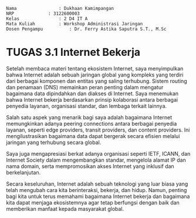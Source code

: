     Nama		        : Dukhaan Kamimpangan
    NRP		        : 3122600003
    Kelas		        : 2 D4 IT A
    Mata Kuliah	        : Workshop Administrasi Jaringan
    Dosen Pengampu	        : Dr. Ferry Astika Saputra S.T., M.Sc

    
# TUGAS 3.1 Internet Bekerja

Setelah membaca materi tentang ekosistem Internet, saya menyimpulkan bahwa Internet adalah sebuah jaringan global yang kompleks yang terdiri dari berbagai komponen dan entitas yang saling terhubung. Sistem routing dan penamaan (DNS) memainkan peran penting dalam mengatur bagaimana data dipindahkan dan diakses di Internet. Saya menemukan bahwa Internet bekerja berdasarkan prinsip kolaborasi antara berbagai penyedia layanan, organisasi standar, dan lembaga terkait lainnya.

Salah satu aspek yang menarik bagi saya adalah bagaimana Internet memungkinkan adanya peering connections antara berbagai penyedia layanan, seperti edge providers, transit providers, dan content providers. Ini mengilustrasikan bagaimana data dapat bergerak secara efisien melalui jaringan yang terhubung secara global.

Saya juga mengapresiasi berkat adanya organisasi seperti IETF, ICANN, dan Internet Society dalam mengembangkan standar, mengelola alamat IP dan nama domain, serta mempromosikan akses Internet yang inklusif dan berkelanjutan.

Secara keseluruhan, Internet adalah sebuah teknologi yang luar biasa yang telah mengubah cara kita berinteraksi, bekerja, dan hidup. Namun, penting bagi kita untuk terus memahami bagaimana Internet bekerja dan bagaimana kita dapat menjaga ekosistemnya agar tetap berfungsi dengan baik dan memberikan manfaat kepada masyarakat global.